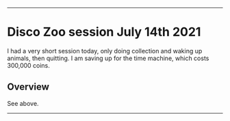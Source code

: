 
***

# Disco Zoo session July 14th 2021

I had a very short session today, only doing collection and waking up animals, then quitting. I am saving up for the time machine, which costs 300,000 coins.

## Overview

See above.

***
